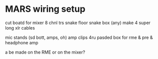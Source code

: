 # MARS wiring setup

cut boatd for mixer
8 chnl trs snake
floor snake box (any)
make 4 super long xlr cables



mic stands (sd bott, amps, oh)
amp clips
4ru pasded box for rme & pre & headphone amp


a be made on the RME or on the mixer?
